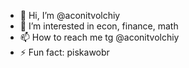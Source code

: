 - 👋 Hi, I’m @aconitvolchiy
- 👀 I’m interested in econ, finance, math
- 📫 How to reach me tg @aconitvolchiy
- ⚡ Fun fact: piskawobr

<!---
aconitvolchiy/aconitvolchiy is a ✨ special ✨ repository because its `README.md` (this file) appears on your GitHub profile.
You can click the Preview link to take a look at your changes.
--->
